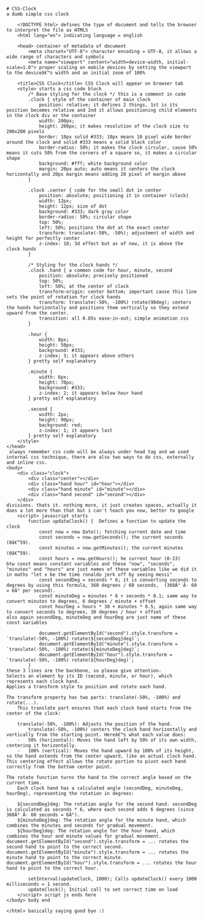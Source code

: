 	# CSS-Clock
	a dumb simple css clock
	
		<!DOCTYPE html> defines the type of document and tells the browser to interpret the file as HTML5
		<html lang="en"> indicating language = english
		
		<head> container of metadata of document
		    <meta charset="UTF-8"> character encoding = UTF-8, it allows a wide range of characters and symbols
		    <meta name="viewport" content="width=device-width, initial-scale=1.0"> proper scaling on mobile devices by setting the viewport to the deviceâ€™s width and an initial zoom of 100%
	
	    <title>CSS Clock</title> CSS Clock will appear on browser tab
	    <style> starts a css code block
	        /* Base styling for the clock */ this is a comment in code
	        .clock { style of the container of main clock
	            position: relative; it defines 2 things, 1st is its position becomes relative and 2nd it allows positioning child elements in the clock div or the container
	            width: 200px;
	            height: 200px; it makes resolution of the clock size to 200x200 pixels
	            border: 10px solid #333; 10px means 10 pixel wide border around the clock and solid #333 means a solid black color
	            border-radius: 50%; it makes the clock circular, cause 50% means it cuts 50% from the corners of a square so, it makes a circular shape
	            background: #fff; white background color
	            margin: 20px auto; auto means it centers the clock horizontally and 20px margin means adding 20 pixel of margin above
	        }
	
	        .clock .center { code for the small dot in center
	            position: absolute; positioning it in container (clock)
	            width: 12px;
	            height: 12px; size of dot
	            background: #333; dark gray color
	            border-radius: 50%; circular shape
	            top: 50%; 
	            left: 50%; positions the dot at the exact center
	            transform: translate(-50%, -50%); adjustment of width and height for perfectly center
	            z-index: 10; 3d effect but as of now, it is above the clock hands
	        }
	
	        /* Styling for the clock hands */
	        .clock .hand { a common code for hour, minute, second 
	            position: absolute; precisely positioned
	            top: 50%;
	            left: 50%; at the center of clock
	            transform-origin: center bottom; important cause this line sets the point of rotation for clock hands
	            transform: translate(-50%, -100%) rotate(90deg); centers the hands horizontally and positions them vertically so they extend upward from the center.
	            transition: all 0.05s ease-in-out; simple animation css
	        }
	
	        .hour {
	            width: 8px;
	            height: 50px;
	            background: #333;
	            z-index: 3; it appears above others
	        } pretty self explanatory
	
	        .minute {
	            width: 6px;
	            height: 70px;
	            background: #333;
	            z-index: 2; it appears below hour hand
	        } pretty self explanatory
	
	        .second {
	            width: 2px;
	            height: 90px;
	            background: red;
	            z-index: 1; it appears last 
	        } pretty self explanatory
	    </style>
	</head>
	 always remember css code will be always under head tag and we used internal css technique, there are also two ways to do css, externally and inline css.
	<body>
	    <div class="clock">
	        <div class="center"></div>
	        <div class="hand hour" id="hour"></div>
	        <div class="hand minute" id="minute"></div>
	        <div class="hand second" id="second"></div>
	    </div>
	divisions. thats it. nothing more, it just creates spaces, actually it does a lot more than that but i can't teach you now, better to google
	    <script> javascript starts
	        function updateClock() {  Defines a function to update the clock
	            const now = new Date(); fetching current date and time
	            const seconds = now.getSeconds(); the current seconds (0â€“59).
	            const minutes = now.getMinutes(); the current minutes (0â€“59).
	            const hours = now.getHours(); he current hour (0-23)
	btw const means constant variables and these "now", "seconds", "minutes" and "hours" are just names of these variables like we did it in maths "let x be the time ronaldo jerk off by seeing messi"
	            const secondDeg = seconds * 6; it is converting seconds to degrees by using this formula, 360 degrees / 60 seconds,  (360Â° Ã· 60 = 6Â° per second). 
	            const minuteDeg = minutes * 6 + seconds * 0.1; same way to convert minutes to degrees, 6 degrees / minute + offset
	            const hourDeg = hours * 30 + minutes * 0.5; again same way to convert seconds to degrees, 30 degrees / hour + offset
	also again secondDeg, minuteDeg and hourDeg are just name of these const variables
	
	            document.getElementById("second").style.transform = `translate(-50%, -100%) rotate(${secondDeg}deg)`;
	            document.getElementById("minute").style.transform = `translate(-50%, -100%) rotate(${minuteDeg}deg)`;
	            document.getElementById("hour").style.transform = `translate(-50%, -100%) rotate(${hourDeg}deg)`;
	        }
	these 3 lines are the backbone, so please give attention-
	Selects an element by its ID (second, minute, or hour), which represents each clock hand.
	Applies a transform style to position and rotate each hand.
	
	The transform property has two parts: translate(-50%, -100%) and rotate(...).
		This translate part ensures that each clock hand starts from the center of the clock:
	
		translate(-50%, -100%): Adjusts the position of the hand.
			translate(-50%, -100%) centers the clock hand horizontally and vertically from the starting point. Hereâ€™s what each value does:
		-	50% (horizontal): Moves the hand left by 50% of its own width, centering it horizontally.
		-	100% (vertical): Moves the hand upward by 100% of its height, so the hand extends from the center upward, like an actual clock hand. This centering effect allows the rotate portion to pivot each hand correctly from the bottom center point.
	
	The rotate function turns the hand to the correct angle based on the current time.
		Each clock hand has a calculated angle (secondDeg, minuteDeg, hourDeg), representing the rotation in degrees:
	
		${secondDeg}deg: The rotation angle for the second hand. secondDeg is calculated as seconds * 6, where each second adds 6 degrees (since 360Â° Ã· 60 seconds = 6Â°).
		${minuteDeg}deg: The rotation angle for the minute hand, which combines the minutes and seconds for gradual movement.
		${hourDeg}deg: The rotation angle for the hour hand, which combines the hour and minute values for gradual movement.
	document.getElementById("second").style.transform = ... rotates the second hand to point to the correct second.
	document.getElementById("minute").style.transform = ... rotates the minute hand to point to the correct minute.
	document.getElementById("hour").style.transform = ... rotates the hour hand to point to the correct hour.
	
	        setInterval(updateClock, 1000); Calls updateClock() every 1000 milliseconds = 1 second.
	        updateClock(); Initial call to set correct time on load
	    </script> script js ends here
	</body> body end
	
	</html> basically saying good bye :)
